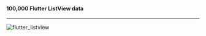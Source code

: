 #### 100,000 Flutter ListView data
***
![flutter_listview](https://user-images.githubusercontent.com/13028129/208820599-0aa7db73-749e-4bd3-b3a8-39d614f10ddb.gif)
